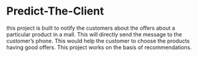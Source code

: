 # Predict-The-Client
this project is built to notify the customers about the offers about a particular product in a mall. This will directly send the message to the customer’s phone. This would help the customer to choose the products having good offers.  This project works on the basis of recommendations.

